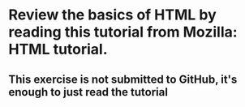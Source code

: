 # Review the basics of HTML by reading this tutorial from Mozilla: HTML tutorial.

## This exercise is not submitted to GitHub, it's enough to just read the tutorial


